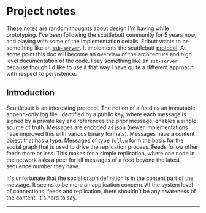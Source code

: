 Project notes
=============
These notes are random thoughts about design I'm having while prototyping. I've been following the scuttlebutt community for 5 years now, and playing with some of the implementation details. Erlbutt wants to be something like an [`ssb-server`][4]. It implements the scuttlebutt [protocol][7]. At some point this doc will become an overview of the architecture and high level documentation of the code. I say something like an `ssb-server` because though I'd like to use it that way I have quite a different approach with respect to persistence.

Introduction
-------------

Scuttlebutt is an interesting protocol. The notion of a feed as an immutable append-only log file, identified by a public key, where each message is signed by a private key and references the prior message, enables a single source of truth. Messages are encoded as [json][8] (newer implementations have improved this with various binary formats). Messages have a content object that has a type. Messages of type `follow` form the basis for the social graph that is used to drive the replication process. Feeds follow other feeds more or less. This makes for a simple replication, where one node in the network asks a peer for all messages of a feed beyond the latest sequence number they have.

It's unfortunate that the social graph definition is in the content part of the message. It seems to be more an application concern. At the system level of connections, feeds and replication, there shouldn't be any awareness of the content. It's hard to say.


----
[0]: https://github.com/rebar/rebar3
[1]: https://viewer.scuttlebot.io/%25pYmFr6d0QwLP%2BYG0VNoo75PP7eYNZ1Y8C2MC9IjF5aw%3D.sha256
[2]: http://localhost:8989/blobs/get/&4DUnrqwI7xxUpP6omK1wiPSco5uLrNa6Ey7lNrXCzCU=.sha256
[3]: https://github.com/cn-uofbasel/ssbdrv/blob/master/doc/tangle.md
[4]: https://github.com/ssbc/ssb-server
[5]: https://cloud.google.com/healthcare/
[6]: https://github.com/flumedb/flumedb
[7]: https://ssbc.github.io/scuttlebutt-protocol-guide/
[8]: https://ssbc.github.io/scuttlebutt-protocol-guide/#message-format
